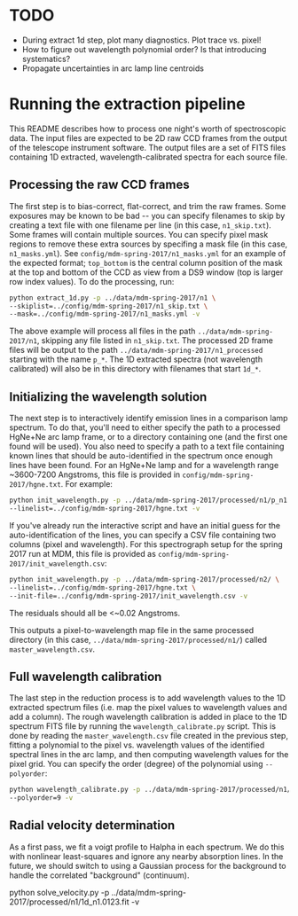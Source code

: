 TODO
====

* During extract 1d step, plot many diagnostics. Plot trace vs. pixel!
* How to figure out wavelength polynomial order? Is that introducing systematics?
* Propagate uncertainties in arc lamp line centroids

Running the extraction pipeline
===============================

This README describes how to process one night's worth of spectroscopic data.
The input files are expected to be 2D raw CCD frames from the output of the
telescope instrument software. The output files are a set of FITS files
containing 1D extracted, wavelength-calibrated spectra for each source file.

Processing the raw CCD frames
-----------------------------

The first step is to bias-correct, flat-correct, and trim the raw frames. Some
exposures may be known to be bad -- you can specify filenames to skip by
creating a text file with one filename per line (in this case, ``n1_skip.txt``).
Some frames will contain multiple sources. You can specify pixel mask regions to
remove these extra sources by specifing a mask file (in this case,
``n1_masks.yml``). See ``config/mdm-spring-2017/n1_masks.yml`` for an example of
the expected format; ``top_bottom`` is the central column position of the mask
at the top and bottom of the CCD as view from a DS9 window (top is larger row
index values). To do the processing, run:

```bash
python extract_1d.py -p ../data/mdm-spring-2017/n1 \
--skiplist=../config/mdm-spring-2017/n1_skip.txt \
--mask=../config/mdm-spring-2017/n1_masks.yml -v
```

The above example will process all files in the path
``../data/mdm-spring-2017/n1``, skipping any file listed in ``n1_skip.txt``. The
processed 2D frame files will be output to the path
``../data/mdm-spring-2017/n1_processed`` starting with the name ``p_*``. The 1D
extracted spectra (not wavelength calibrated) will also be in this directory
with filenames that start ``1d_*``.

Initializing the wavelength solution
------------------------------------

The next step is to interactively identify emission lines in a comparison lamp
spectrum. To do that, you'll need to either specify the path to a processed
HgNe+Ne arc lamp frame, or to a directory containing one (and the first one
found will be used). You also need to specify a path to a text file containing
known lines that should be auto-identified in the spectrum once enough lines
have been found. For an HgNe+Ne lamp and for a wavelength range ~3600-7200
Angstroms, this file is provided in ``config/mdm-spring-2017/hgne.txt``. For
example:

```bash
python init_wavelength.py -p ../data/mdm-spring-2017/processed/n1/p_n1.0137.fit
--linelist=../config/mdm-spring-2017/hgne.txt -v
```

If you've already run the interactive script and have an initial guess for the
auto-identification of the lines, you can specify a CSV file containing two
columns (pixel and wavelength). For this spectrograph setup for the spring 2017
run at MDM, this file is provided as
``config/mdm-spring-2017/init_wavelength.csv``:

```bash
python init_wavelength.py -p ../data/mdm-spring-2017/processed/n2/ \
--linelist=../config/mdm-spring-2017/hgne.txt \
--init-file=../config/mdm-spring-2017/init_wavelength.csv -v
```

The residuals should all be <~0.02 Angstroms.

This outputs a pixel-to-wavelength map file in the same processed directory
(in this case, ``../data/mdm-spring-2017/processed/n1/``) called
``master_wavelength.csv``.

Full wavelength calibration
---------------------------

The last step in the reduction process is to add wavelength values to the 1D
extracted spectrum files (i.e. map the pixel values to wavelength values and add
a column). The rough wavelength calibration is added in place to the 1D spectrum
FITS file by running the ``wavelength_calibrate.py`` script. This is done by
reading the ``master_wavelength.csv`` file created in the previous step, fitting
a polynomial to the pixel vs. wavelength values of the identified spectral lines
in the arc lamp, and then computing wavelength values for the pixel grid. You
can specify the order (degree) of the polynomial using ``--polyorder``:

```bash
python wavelength_calibrate.py -p ../data/mdm-spring-2017/processed/n1/ \
--polyorder=9 -v
```

Radial velocity determination
-----------------------------

As a first pass, we fit a voigt profile to Halpha in each spectrum. We do this
with nonlinear least-squares and ignore any nearby absorption lines. In the
future, we should switch to using a Gaussian process for the background to
handle the correlated "background" (continuum).

python solve_velocity.py -p ../data/mdm-spring-2017/processed/n1/1d_n1.0123.fit -v

